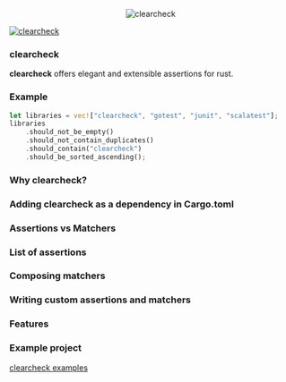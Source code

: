 <p align="center">
    <img alt="clearcheck" src="https://github.com/SarthakMakhija/clearcheck/assets/21108320/eb2c2c8a-fc7b-4e82-9ef3-0c43812abf69" />
</p>  

[![clearcheck](https://github.com/SarthakMakhija/clearcheck/actions/workflows/build.yml/badge.svg)](https://github.com/SarthakMakhija/clearcheck/actions/workflows/build.yml) 

### clearcheck

**clearcheck** offers elegant and extensible assertions for rust.

### Example

```rust
let libraries = vec!["clearcheck", "gotest", "junit", "scalatest"];
libraries
    .should_not_be_empty()
    .should_not_contain_duplicates()
    .should_contain("clearcheck")
    .should_be_sorted_ascending();
```

### Why clearcheck?

### Adding clearcheck as a dependency in Cargo.toml 

### Assertions vs Matchers

### List of assertions 

### Composing matchers 

### Writing custom assertions and matchers

### Features

### Example project
[clearcheck examples](https://github.com/SarthakMakhija/clearcheck-examples)
